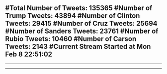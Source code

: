 #Total Number of Tweets: 135365 
#Number of Trump Tweets: 43894
#Number of Clinton Tweets: 29415
#Number of Cruz Tweets: 25694
#Number of Sanders Tweets: 23761
#Number of Rubio Tweets: 10460
#Number of Carson Tweets: 2143
#Current Stream Started at Mon Feb  8 22:51:02
---
---
---

